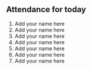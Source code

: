 ## Attendance for today

1. Add your name here
2. Add your name here
3. Add your name here
4. Add your name here
5. Add your name here
6. Add your name here
7. Add your name here